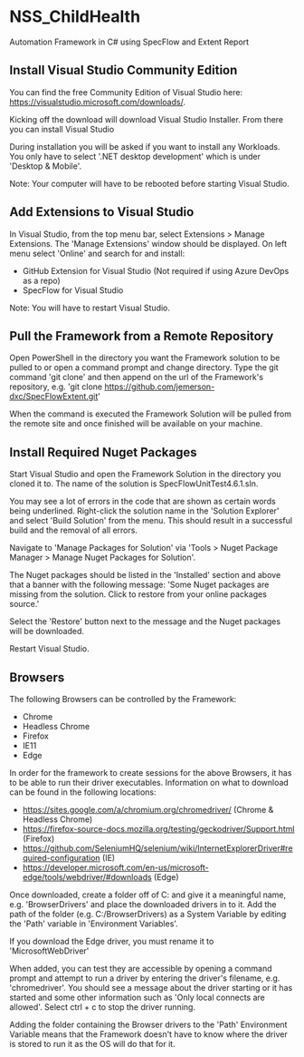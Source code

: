 # NSS_ChildHealth
Automation Framework in C# using SpecFlow and Extent Report

## Install Visual Studio Community Edition
You can find the free Community Edition of Visual Studio here: https://visualstudio.microsoft.com/downloads/.

Kicking off the download will download Visual Studio Installer. From there you can install Visual Studio

During installation you will be asked if you want to install any Workloads. You only have to select '.NET desktop development' which is under 'Desktop & Mobile'.

Note: Your computer will have to be rebooted before starting Visual Studio.

## Add Extensions to Visual Studio
In Visual Studio, from the top menu bar, select Extensions > Manage Extensions.
The 'Manage Extensions' window should be displayed. 
On left menu select 'Online' and search for and install:
* GitHub Extension for Visual Studio (Not required if using Azure DevOps as a repo)
* SpecFlow for Visual Studio

Note: You will have to restart Visual Studio.

## Pull the Framework from a Remote Repository
Open PowerShell in the directory you want the Framework solution to be pulled to or open a command prompt and change directory.
Type the git command 'git clone' and then append on the url of the Framework's repository, e.g. 'git clone https://github.com/jemerson-dxc/SpecFlowExtent.git'

When the command is executed the Framework Solution will be pulled from the remote site and once finished will be available on your machine.

## Install Required Nuget Packages
Start Visual Studio and open the Framework Solution in the directory you cloned it to. The name of the solution is SpecFlowUnitTest4.6.1.sln.

You may see a lot of errors in the code that are shown as certain words being underlined. Right-click the solution name in the 'Solution Explorer' and select 'Build Solution' from the menu. This should result in a successful build and the removal of all errors.

Navigate to 'Manage Packages for Solution' via 'Tools > Nuget Package Manager > Manage Nuget Packages for Solution'.

The Nuget packages should be listed in the 'Installed' section and above that a banner with the following message: 'Some Nuget packages are missing from the solution. Click to restore from your online packages source.'

Select the 'Restore' button next to the message and the Nuget packages will be downloaded.

Restart Visual Studio.

## Browsers
The following Browsers can be controlled by the Framework:
* Chrome
* Headless Chrome
* Firefox
* IE11
* Edge

In order for the framework to create sessions for the above Browsers, it has to be able to run their driver executables.
Information on what to download can be found in the following locations:
* https://sites.google.com/a/chromium.org/chromedriver/ (Chrome & Headless Chrome)
* https://firefox-source-docs.mozilla.org/testing/geckodriver/Support.html (Firefox)
* https://github.com/SeleniumHQ/selenium/wiki/InternetExplorerDriver#required-configuration (IE)
* https://developer.microsoft.com/en-us/microsoft-edge/tools/webdriver/#downloads (Edge)

Once downloaded, create a folder off of C: and give it a meaningful name, e.g. 'BrowserDrivers' and place the downloaded drivers in to it.
Add the path of the folder (e.g. C:/BrowserDrivers) as a System Variable by editing the 'Path' variable in 'Environment Variables'.

If you download the Edge driver, you must rename it to 'MicrosoftWebDriver'

When added, you can test they are accessible by opening a command prompt and attempt to run a driver by entering the driver's filename, e.g. 'chromedriver'. You should see a message about the driver starting or it has started and some other information such as 'Only local connects are allowed'. Select ctrl + c to stop the driver running.
 
Adding the folder containing the Browser drivers to the 'Path' Environment Variable means that the Framework doesn't have to know where the driver is stored to run it as the OS will do that for it.
